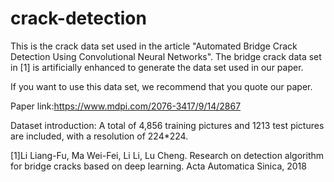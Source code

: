 # crack-detection
This is the crack data set used in the article "Automated Bridge Crack Detection Using Convolutional Neural Networks". The bridge crack data set in [1] is artificially enhanced to generate the data set used in our paper.

If you want to use this data set, we recommend that you quote our paper.

Paper link:https://www.mdpi.com/2076-3417/9/14/2867

Dataset introduction:
A total of 4,856 training pictures and 1213 test pictures are included, with a resolution of 224*224.

[1]Li Liang-Fu, Ma Wei-Fei, Li Li, Lu Cheng. Research on detection algorithm for bridge cracks based on deep learning. Acta Automatica Sinica, 2018
